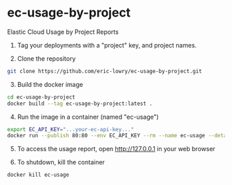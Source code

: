 # ec-usage-by-project
Elastic Cloud Usage by Project Reports

1. Tag your deployments with a "project" key, and project names.

2. Clone the repository

```bash
git clone https://github.com/eric-lowry/ec-usage-by-project.git
```
3. Build the docker image

```bash
cd ec-usage-by-project
docker build --tag ec-usage-by-project:latest .
```

4. Run the image in a container (named "ec-usage")

```bash
export EC_API_KEY="...your-ec-api-key..."
docker run --publish 80:80 --env EC_API_KEY --rm --name ec-usage --detach ec-usage-by-project:latest
```

5. To access the usage report, open http://127.0.0.1 in your web browser

6. To shutdown, kill the container

```bash
docker kill ec-usage
```

